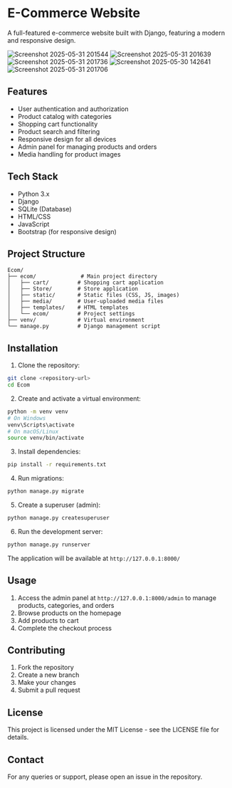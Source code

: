 # E-Commerce Website

A full-featured e-commerce website built with Django, featuring a modern and responsive design.

![Screenshot 2025-05-31 201544](https://github.com/user-attachments/assets/b0dbcda3-15ef-462e-ab23-5e3949245994)
![Screenshot 2025-05-31 201639](https://github.com/user-attachments/assets/bc6d3b64-fab3-4e75-a42a-dbbdc32d7d5f)
![Screenshot 2025-05-31 201736](https://github.com/user-attachments/assets/27c8ba12-29b9-4a43-a0a8-4767b7983d44)
![Screenshot 2025-05-30 142641](https://github.com/user-attachments/assets/284f8b3c-7fe8-4185-8114-be76d7561dbd)
![Screenshot 2025-05-31 201706](https://github.com/user-attachments/assets/4e533da0-a22a-47b5-ae80-3ea8dc555bcb)





## Features

- User authentication and authorization
- Product catalog with categories
- Shopping cart functionality
- Product search and filtering
- Responsive design for all devices
- Admin panel for managing products and orders
- Media handling for product images

## Tech Stack

- Python 3.x
- Django
- SQLite (Database)
- HTML/CSS
- JavaScript
- Bootstrap (for responsive design)

## Project Structure

```
Ecom/
├── ecom/              # Main project directory
│   ├── cart/         # Shopping cart application
│   ├── Store/        # Store application
│   ├── static/       # Static files (CSS, JS, images)
│   ├── media/        # User-uploaded media files
│   ├── templates/    # HTML templates
│   └── ecom/         # Project settings
├── venv/             # Virtual environment
└── manage.py         # Django management script
```

## Installation

1. Clone the repository:
```bash
git clone <repository-url>
cd Ecom
```

2. Create and activate a virtual environment:
```bash
python -m venv venv
# On Windows
venv\Scripts\activate
# On macOS/Linux
source venv/bin/activate
```

3. Install dependencies:
```bash
pip install -r requirements.txt
```

4. Run migrations:
```bash
python manage.py migrate
```

5. Create a superuser (admin):
```bash
python manage.py createsuperuser
```

6. Run the development server:
```bash
python manage.py runserver
```

The application will be available at `http://127.0.0.1:8000/`

## Usage

1. Access the admin panel at `http://127.0.0.1:8000/admin` to manage products, categories, and orders
2. Browse products on the homepage
3. Add products to cart
4. Complete the checkout process

## Contributing

1. Fork the repository
2. Create a new branch
3. Make your changes
4. Submit a pull request

## License

This project is licensed under the MIT License - see the LICENSE file for details.

## Contact

For any queries or support, please open an issue in the repository. 
